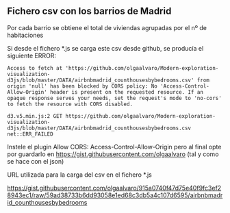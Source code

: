 ## Fichero csv con los barrios de Madrid 

Por cada barrio se obtiene el total de viviendas agrupadas por el nº de habitaciones

Si desde el fichero *.js se carga este csv desde github, se producía el siguiente ERROR:

    Access to fetch at 'https://github.com/olgaalvaro/Modern-exploration-visualization-d3js/blob/master/DATA/airbnbmadrid_counthousesbybedrooms.csv' from origin 'null' has been blocked by CORS policy: No 'Access-Control-Allow-Origin' header is present on the requested resource. If an opaque response serves your needs, set the request's mode to 'no-cors' to fetch the resource with CORS disabled.
    
    d3.v5.min.js:2 GET https://github.com/olgaalvaro/Modern-exploration-visualization-d3js/blob/master/DATA/airbnbmadrid_counthousesbybedrooms.csv net::ERR_FAILED


Instele el plugin  Allow CORS: Access-Control-Allow-Origin pero al final opte por guardarlo en https://gist.githubusercontent.com/olgaalvaro  (tal y como se hace con el json) 

URL utilizada para la carga del csv en el fichero *.js

https://gist.githubusercontent.com/olgaalvaro/915a0740f47d75e40f9fc3ef28943ec1/raw/59ad38733b6dd93058e1ed68c3db5a4c107d6595/airbnbmadrid_counthousesbybedrooms

